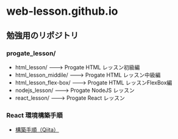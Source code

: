 # web-lesson.github.io
## 勉強用のリポジトリ

### progate_lesson/
  * html_lesson/          ---> Progate HTML レッスン初級編
  * html_lesson_middile/  ---> Progate HTML レッスン中級編
  * html_lesson_flex-box/ ---> Progate HTML レッスンFlexBox編
  * nodejs_lesson/        ---> Progate NodeJS レッスン
  * react_lesson/         ---> Progate React レッスン

### React 環境構築手順
  * [構築手順（Qiita）](https://qiita.com/rspmharada7645/items/25c496aee87973bcc7a5)
